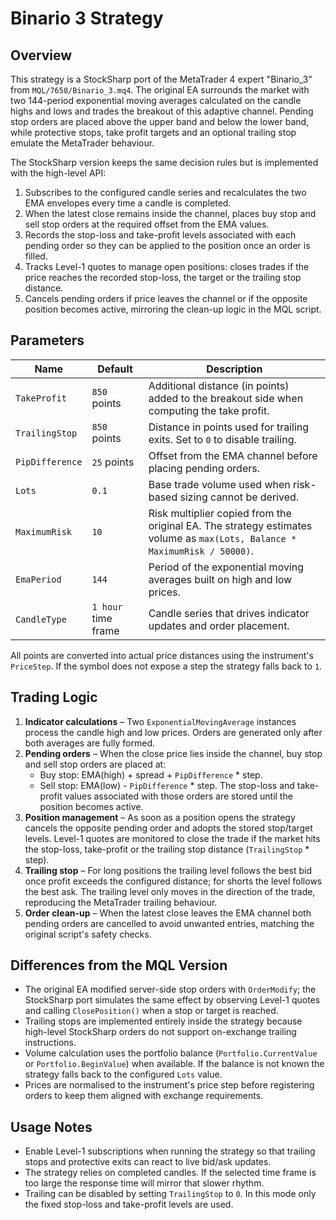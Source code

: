 # Binario 3 Strategy

## Overview

This strategy is a StockSharp port of the MetaTrader 4 expert "Binario_3" from `MQL/7658/Binario_3.mq4`. The original EA surrounds the market with two 144-period exponential moving averages calculated on the candle highs and lows and trades the breakout of this adaptive channel. Pending stop orders are placed above the upper band and below the lower band, while protective stops, take profit targets and an optional trailing stop emulate the MetaTrader behaviour.

The StockSharp version keeps the same decision rules but is implemented with the high-level API:

1. Subscribes to the configured candle series and recalculates the two EMA envelopes every time a candle is completed.
2. When the latest close remains inside the channel, places buy stop and sell stop orders at the required offset from the EMA values.
3. Records the stop-loss and take-profit levels associated with each pending order so they can be applied to the position once an order is filled.
4. Tracks Level-1 quotes to manage open positions: closes trades if the price reaches the recorded stop-loss, the target or the trailing stop distance.
5. Cancels pending orders if price leaves the channel or if the opposite position becomes active, mirroring the clean-up logic in the MQL script.

## Parameters

| Name | Default | Description |
|------|---------|-------------|
| `TakeProfit` | `850` points | Additional distance (in points) added to the breakout side when computing the take profit. |
| `TrailingStop` | `850` points | Distance in points used for trailing exits. Set to `0` to disable trailing. |
| `PipDifference` | `25` points | Offset from the EMA channel before placing pending orders. |
| `Lots` | `0.1` | Base trade volume used when risk-based sizing cannot be derived. |
| `MaximumRisk` | `10` | Risk multiplier copied from the original EA. The strategy estimates volume as `max(Lots, Balance * MaximumRisk / 50000)`. |
| `EmaPeriod` | `144` | Period of the exponential moving averages built on high and low prices. |
| `CandleType` | `1 hour` time frame | Candle series that drives indicator updates and order placement. |

All points are converted into actual price distances using the instrument's `PriceStep`. If the symbol does not expose a step the strategy falls back to `1`.

## Trading Logic

1. **Indicator calculations** – Two `ExponentialMovingAverage` instances process the candle high and low prices. Orders are generated only after both averages are fully formed.
2. **Pending orders** – When the close price lies inside the channel, buy stop and sell stop orders are placed at:
   - Buy stop: EMA(high) + spread + `PipDifference` * step.
   - Sell stop: EMA(low) - `PipDifference` * step.
   The stop-loss and take-profit values associated with those orders are stored until the position becomes active.
3. **Position management** – As soon as a position opens the strategy cancels the opposite pending order and adopts the stored stop/target levels. Level-1 quotes are monitored to close the trade if the market hits the stop-loss, take-profit or the trailing stop distance (`TrailingStop` * step).
4. **Trailing stop** – For long positions the trailing level follows the best bid once profit exceeds the configured distance; for shorts the level follows the best ask. The trailing level only moves in the direction of the trade, reproducing the MetaTrader trailing behaviour.
5. **Order clean-up** – When the latest close leaves the EMA channel both pending orders are cancelled to avoid unwanted entries, matching the original script's safety checks.

## Differences from the MQL Version

- The original EA modified server-side stop orders with `OrderModify`; the StockSharp port simulates the same effect by observing Level-1 quotes and calling `ClosePosition()` when a stop or target is reached.
- Trailing stops are implemented entirely inside the strategy because high-level StockSharp orders do not support on-exchange trailing instructions.
- Volume calculation uses the portfolio balance (`Portfolio.CurrentValue` or `Portfolio.BeginValue`) when available. If the balance is not known the strategy falls back to the configured `Lots` value.
- Prices are normalised to the instrument's price step before registering orders to keep them aligned with exchange requirements.

## Usage Notes

- Enable Level-1 subscriptions when running the strategy so that trailing stops and protective exits can react to live bid/ask updates.
- The strategy relies on completed candles. If the selected time frame is too large the response time will mirror that slower rhythm.
- Trailing can be disabled by setting `TrailingStop` to `0`. In this mode only the fixed stop-loss and take-profit levels are used.
